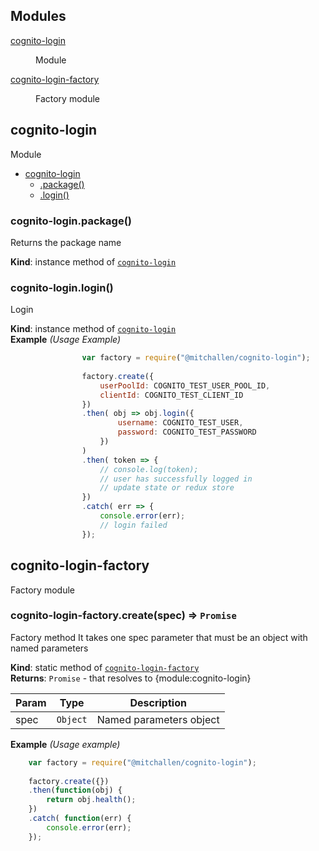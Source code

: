 ## Modules

<dl>
<dt><a href="#module_cognito-login">cognito-login</a></dt>
<dd><p>Module</p>
</dd>
<dt><a href="#module_cognito-login-factory">cognito-login-factory</a></dt>
<dd><p>Factory module</p>
</dd>
</dl>

<a name="module_cognito-login"></a>

## cognito-login
Module


* [cognito-login](#module_cognito-login)
    * [.package()](#module_cognito-login+package)
    * [.login()](#module_cognito-login+login)

<a name="module_cognito-login+package"></a>

### cognito-login.package()
Returns the package name

**Kind**: instance method of <code>[cognito-login](#module_cognito-login)</code>  
<a name="module_cognito-login+login"></a>

### cognito-login.login()
Login

**Kind**: instance method of <code>[cognito-login](#module_cognito-login)</code>  
**Example** *(Usage Example)*  
```js
                var factory = require("@mitchallen/cognito-login");
             
                factory.create({
                    userPoolId: COGNITO_TEST_USER_POOL_ID,
                    clientId: COGNITO_TEST_CLIENT_ID
                })
                .then( obj => obj.login({
                        username: COGNITO_TEST_USER,    
                        password: COGNITO_TEST_PASSWORD 
                    })
                )
                .then( token => {
                    // console.log(token);
                    // user has successfully logged in
                    // update state or redux store
                })
                .catch( err => { 
                    console.error(err);
                    // login failed 
                });
```
<a name="module_cognito-login-factory"></a>

## cognito-login-factory
Factory module

<a name="module_cognito-login-factory.create"></a>

### cognito-login-factory.create(spec) ⇒ <code>Promise</code>
Factory method 
It takes one spec parameter that must be an object with named parameters

**Kind**: static method of <code>[cognito-login-factory](#module_cognito-login-factory)</code>  
**Returns**: <code>Promise</code> - that resolves to {module:cognito-login}  

| Param | Type | Description |
| --- | --- | --- |
| spec | <code>Object</code> | Named parameters object |

**Example** *(Usage example)*  
```js
    var factory = require("@mitchallen/cognito-login");
 
    factory.create({})
    .then(function(obj) {
        return obj.health();
    })
    .catch( function(err) { 
        console.error(err); 
    });
```
